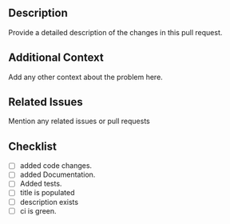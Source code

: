 ## Description
Provide a detailed description of the changes in this pull request.

## Additional Context
Add any other context about the problem here.

## Related Issues
Mention any related issues or pull requests

## Checklist

<!-- Mark the completed tasks with [x]: -->

- [ ] added code changes.
- [ ] added Documentation.
- [ ] Added tests.
- [ ] title is populated
- [ ] description exists
- [ ] ci is green.
